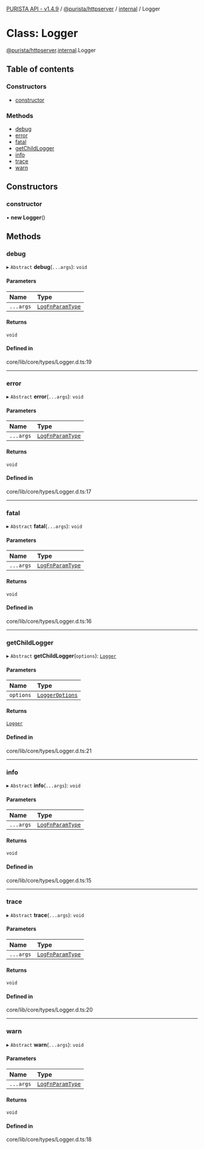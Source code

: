 [PURISTA API - v1.4.9](../README.md) / [@purista/httpserver](../modules/purista_httpserver.md) / [internal](../modules/purista_httpserver.internal.md) / Logger

# Class: Logger

[@purista/httpserver](../modules/purista_httpserver.md).[internal](../modules/purista_httpserver.internal.md).Logger

## Table of contents

### Constructors

- [constructor](purista_httpserver.internal.Logger.md#constructor)

### Methods

- [debug](purista_httpserver.internal.Logger.md#debug)
- [error](purista_httpserver.internal.Logger.md#error)
- [fatal](purista_httpserver.internal.Logger.md#fatal)
- [getChildLogger](purista_httpserver.internal.Logger.md#getchildlogger)
- [info](purista_httpserver.internal.Logger.md#info)
- [trace](purista_httpserver.internal.Logger.md#trace)
- [warn](purista_httpserver.internal.Logger.md#warn)

## Constructors

### constructor

• **new Logger**()

## Methods

### debug

▸ `Abstract` **debug**(`...args`): `void`

#### Parameters

| Name | Type |
| :------ | :------ |
| `...args` | [`LogFnParamType`](../modules/purista_httpserver.internal.md#logfnparamtype) |

#### Returns

`void`

#### Defined in

core/lib/core/types/Logger.d.ts:19

___

### error

▸ `Abstract` **error**(`...args`): `void`

#### Parameters

| Name | Type |
| :------ | :------ |
| `...args` | [`LogFnParamType`](../modules/purista_httpserver.internal.md#logfnparamtype) |

#### Returns

`void`

#### Defined in

core/lib/core/types/Logger.d.ts:17

___

### fatal

▸ `Abstract` **fatal**(`...args`): `void`

#### Parameters

| Name | Type |
| :------ | :------ |
| `...args` | [`LogFnParamType`](../modules/purista_httpserver.internal.md#logfnparamtype) |

#### Returns

`void`

#### Defined in

core/lib/core/types/Logger.d.ts:16

___

### getChildLogger

▸ `Abstract` **getChildLogger**(`options`): [`Logger`](purista_httpserver.internal.Logger.md)

#### Parameters

| Name | Type |
| :------ | :------ |
| `options` | [`LoggerOptions`](../modules/purista_httpserver.internal.md#loggeroptions) |

#### Returns

[`Logger`](purista_httpserver.internal.Logger.md)

#### Defined in

core/lib/core/types/Logger.d.ts:21

___

### info

▸ `Abstract` **info**(`...args`): `void`

#### Parameters

| Name | Type |
| :------ | :------ |
| `...args` | [`LogFnParamType`](../modules/purista_httpserver.internal.md#logfnparamtype) |

#### Returns

`void`

#### Defined in

core/lib/core/types/Logger.d.ts:15

___

### trace

▸ `Abstract` **trace**(`...args`): `void`

#### Parameters

| Name | Type |
| :------ | :------ |
| `...args` | [`LogFnParamType`](../modules/purista_httpserver.internal.md#logfnparamtype) |

#### Returns

`void`

#### Defined in

core/lib/core/types/Logger.d.ts:20

___

### warn

▸ `Abstract` **warn**(`...args`): `void`

#### Parameters

| Name | Type |
| :------ | :------ |
| `...args` | [`LogFnParamType`](../modules/purista_httpserver.internal.md#logfnparamtype) |

#### Returns

`void`

#### Defined in

core/lib/core/types/Logger.d.ts:18
